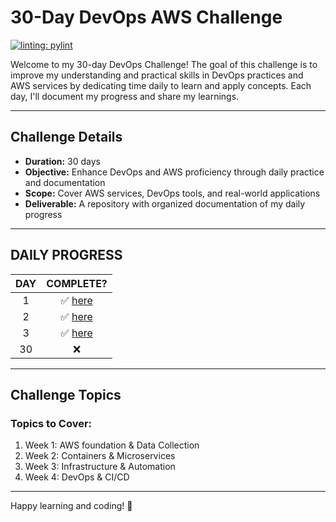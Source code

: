 # 30-Day DevOps AWS Challenge

[![linting: pylint](https://img.shields.io/badge/linting-pylint-yellowgreen)](https://github.com/pylint-dev/pylint)

Welcome to my 30-day DevOps  Challenge! The goal of this challenge is to improve my understanding and practical skills in DevOps practices and AWS services by dedicating time daily to learn and apply concepts. Each day, I'll document my progress and share my learnings.

---

## **Challenge Details**
- **Duration:** 30 days
- **Objective:** Enhance DevOps and AWS proficiency through daily practice and documentation
- **Scope:** Cover AWS services, DevOps tools, and real-world applications
- **Deliverable:** A repository with organized documentation of my daily progress

---
## DAILY PROGRESS

<!-- <details>
  <summary> CLICK TO EXPAND </summary> -->

| DAY | COMPLETE? | 
| :---: | :---:|
| 1  |  ✅ [here](./day_1/README.md) |
| 2  |  ✅ [here](./day_2/README.md) |
| 3  |  ✅ [here](./day_3/README.md) |
| 30 |  ❌ |

<!-- </details> -->
---

## **Challenge Topics**

###  Topics to Cover:
1. Week 1: AWS foundation & Data Collection
2. Week 2: Containers & Microservices
3. Week 3: Infrastructure & Automation
4. Week 4: DevOps & CI/CD
---


Happy learning and coding! 🎉
